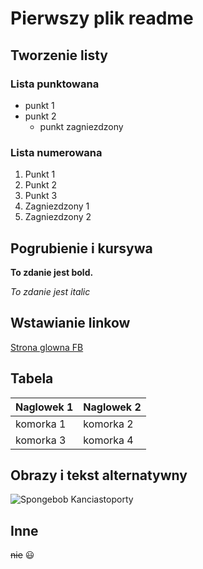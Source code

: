 
# Pierwszy plik readme
## Tworzenie listy
### Lista punktowana
* punkt 1
* punkt 2
  * punkt zagniezdzony

### Lista numerowana
1. Punkt 1
1. Punkt 2
1. Punkt 3
  1. Zagniezdzony 1
  1. Zagniezdzony 2

## Pogrubienie i kursywa
**To zdanie jest bold.**

*To zdanie jest italic*

## Wstawianie linkow
[Strona glowna FB](www.facebook.com)

## Tabela
Naglowek 1 | Naglowek 2
-----------| ----------
komorka 1 | komorka 2
komorka 3 | komorka 4

## Obrazy i tekst alternatywny
![Spongebob Kanciastoporty](https://img.huffingtonpost.com/asset/562a91761900002d00b94c88.jpeg?ops=scalefit_720_noupscale)
## Inne

~~nie~~
:smiley:
